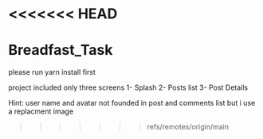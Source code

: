 <<<<<<< HEAD
=======
# Breadfast_Task

please run yarn install first

project included only three screens
1- Splash
2- Posts list
3- Post Details

Hint:
user name and avatar not founded in post and comments list but i use a replacment image


>>>>>>> refs/remotes/origin/main

